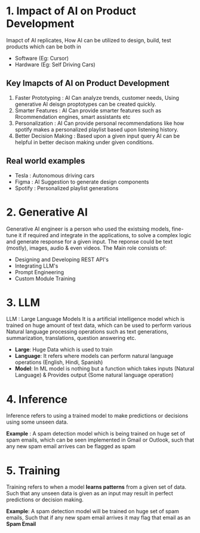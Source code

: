 # 1. Impact of AI on Product Development
Imapct of AI replicates, How AI can be utilized to design, build, test products which can be both in 
- Software (Eg: Cursor)
- Hardware (Eg: Self Driving Cars)

## Key Imapcts of AI on Product Development
1. Faster Prototyping : AI Can analyze trends, customer needs, Using generative AI deisgn proptotypes can be created quickly.
2. Smarter Features : AI Can provide smarter features such as Rrcommendation engines, smart assistants etc
3. Personalization : AI Can provide personal recommendations like how spotify makes a personalized playlist based upon listening history.
4. Better Decision Making : Based upon a given input query AI can be helpful in better decison making under given conditions.

## Real world examples
- Tesla : Autonomous driving cars
- Figma : AI Suggestion to generate design components
- Spotify : Personalized playlist generations

# 2. Generative AI 
Generative AI engineer is a person who used the existsing models, fine-tune it if required and integrate in the applications, to solve a complex logic and generate response for a given input.
The reponse could be text (mostly), images, audio & even videos.
The Main role consists of:
- Designing and Developing REST API's
- Integrating LLM's
- Prompt Engineering
- Custom Module Training

# 3. LLM
LLM : Large Language Models
It is a artificial intelligence model which is trained on huge amount of text data, which can be used to perform various Natural language processing operations such as text generations, summarization, translations, question answering etc.

- **Large**: Huge Data which is used to train
- **Language**: It refers where models can perform natural language operations (English, Hindi, Spanish)
- **Model**: In ML model is nothing but a function which takes inputs (Natural Language) & Provides output (Some natural language operation)

# 4. Inference
Inference refers to using a trained model to make predictions or decisions using some unseen data.

**Example** : A spam detection model which is being trained on huge set of spam emails, which can be seen implemented in Gmail or Outlook, such that any new spam email arrives can be flagged as spam


# 5. Training 
Training refers to when a model **learns patterns** from a given set of data. Such that any unseen data is given as an input may result in perfect predictions or decision making.

**Example**: A spam detection model will be trained on huge set of spam emails, Such that if any new spam email arrives it may flag that email as an **Spam Email**
